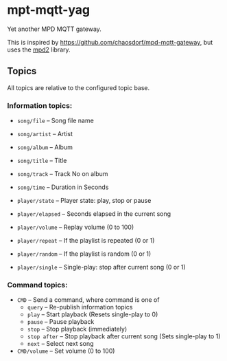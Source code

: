 # mpt-mqtt-yag
Yet another MPD MQTT gateway.

This is inspired by https://github.com/chaosdorf/mpd-mqtt-gateway, but uses the [mpd2](https://pypi.org/project/python-mpd2/) library.

## Topics

All topics are relative to the configured topic base.

### Information topics:

* `song/file` – Song file name
* `song/artist` – Artist
* `song/album` – Album
* `song/title` – Title
* `song/track` – Track No on album
* `song/time` – Duration in Seconds

* `player/state` – Player state: play, stop or pause
* `player/elapsed` – Seconds elapsed in the current song
* `player/volume` – Replay volume (0 to 100)
* `player/repeat` – If the playlist is repeated (0 or 1)
* `player/random` – If the playlist is random (0 or 1)
* `player/single` – Single-play: stop after current song (0 or 1)

### Command topics:

* `CMD` – Send a command, where command is one of
  * `query` – Re-publish information topics
  * `play` – Start playback (Resets single-play to 0)
  * `pause` – Pause playback
  * `stop` – Stop playback (immediately)
  * `stop after` – Stop playback after current song (Sets single-play to 1)
  * `next` – Select next song
* `CMD/volume` – Set volume (0 to 100)
